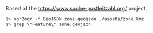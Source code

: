 Based of the https://www.suche-postleitzahl.org/ project.

```sh
$> ogr2ogr -f GeoJSON zone.geojson ./assets/zone.kmz
$> grep \"Feature\" zone.geojson
```
